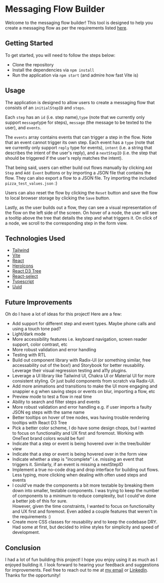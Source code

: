 # Messaging Flow Builder

Welcome to the messaging flow builder! This tool is designed to help you create a messaging flow as per the
requirements listed [here](https://gist.github.com/bluepnume/83ba618981b9ea6a09ff48bdcdd43e31#follow-up-exercise).

## Getting Started

To get started, you will need to follow the steps below:
- Clone the repository
- Install the dependencies via `npm install`
- Run the application via `npm start` (and admire how fast Vite is)

## Usage

The application is designed to allow users to create a messaging flow that consists of an `initialStepID` and `steps`. 

Each `step` has an `id` (i.e. step name),`type` (note that we currently only support `message`type for steps), `message` (the message to be texted to the user),
and `events`. 

The `events` array contains events that can trigger a step in the flow. Note that an event cannot trigger its own step.
Each event has a `type`  (note that we currently only support `reply` type for events),
`intent` (i.e. a string that describes the intent of the user's reply), and a 
`nextStepID` (i.e. the step that should be triggered if the user's reply matches the intent).

That being said, users can either build out flows manually by clicking `Add Step` and `Add Event` buttons or by importing a JSON file that contains the flow.
They can also export a flow to a JSON file. Try importing the included `pizza_test_values.json` :)

Users can also reset the flow by clicking the `Reset` button and save the flow to local browser storage by clicking the `Save` button.

Lastly, as the user builds out a flow, they can see a visual representation of the flow on the left side of the screen.
On hover of a node, the user will see a tooltip above the tree that details the step and what triggers it. On click of a node,
we scroll to the corresponding step in the form view.

## Technologies Used
- [Tailwind](https://github.com/tailwindlabs/tailwindcss)
- [Vite](https://github.com/vitejs/vite)
- [React](https://github.com/facebook/react)
- [HeroIcons](https://github.com/tailwindlabs/heroicons)
- [React D3 Tree](https://github.com/bkrem/react-d3-tree)
- [React-select](https://github.com/JedWatson/react-select)
- [Typescript](https://github.com/microsoft/TypeScript)
- [Uuid](https://github.com/uuidjs/uuid)

## Future Improvements

Oh do I have a lot of ideas for this project! Here are a few:

- Add support for different step and event types. Maybe phone calls and using a touch tone pad?
- Light/dark mode
- More accessibility features i.e. keyboard navigation, screen reader support, color contrast, etc
- More robust validation and error handling
- Testing with RTL
- Build out component library with Radix-UI (or something similar, free accessability out of the box!) and Storybook for better reusability. Leverage their visual regression testing and a11y plugins.
- Leverage a UI library like Tailwind UI, Chakra UI or Material UI for more consistent styling. Or just build components from scratch via Radix-UI.
- Add more animations and transitions to make the UI more engaging and snappier e.g when saving steps or events on blur, importing a flow, etc
- Preview mode to test a flow in real time
- Ability to search and filter steps and events
- More robust validation and error handling e.g. if user imports a faulty JSON eg steps with the same name
- Better tooltips on hover of tree nodes, was having trouble rendering tooltips with React D3 Tree
- Pick a better color scheme, I do have some design chops, but I wanted to focus on functionality and UX first and foremost. Working with OneText brand colors would be fun!
- Indicate that a step or event is being hovered over in the tree/builder view
- Indicate that a step or event is being hovered over in the form view
- Indicate whether a step is "incomplete" i.e. missing an event that triggers it. Similarly, if an event is missing a nextStepID
- Implement a true no-code drag and drop interface for building out flows. Less typing, more clicking when dealing with often used steps and events
- I could've made the components a bit more testable by breaking them down into smaller, testable components. I was trying to keep the number of components to a minimum to reduce complexity, but I could've done a better job of this for sure.  
 However, given the time constraints, I wanted to focus on functionality and UX first and foremost. Even added a couple features that weren't in the requirements :)
- Create more CSS classes for reusability and to keep the codebase DRY. Had some at first, but decided to inline styles for simplicity and speed of development.

## Conclusion

I had a lot of fun building this project! I hope you enjoy using it as much as I enjoyed building it. I look forward to hearing your feedback and suggestions for improvements. Feel free to reach out to me at [my email](mailto:jtabone16@gmail.com) or [LinkedIn](https://www.linkedin.com/in/jtabone16/). Thanks for the opportunity!